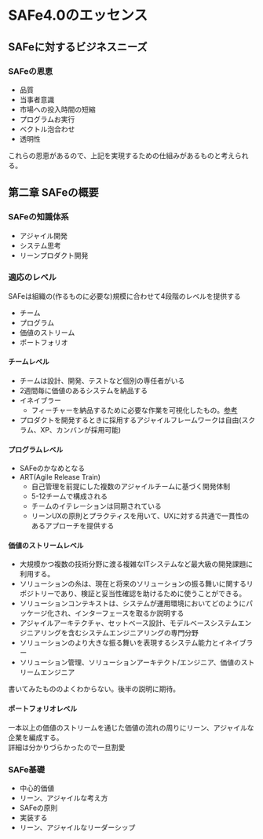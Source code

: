 # SAFe4.0のエッセンス
## SAFeに対するビジネスニーズ

### SAFeの恩恵

* 品質
* 当事者意識
* 市場への投入時間の短縮
* プログラムお実行
* ベクトル泡合わせ
* 透明性

これらの恩恵があるので、上記を実現するための仕組みがあるものと考えられる。

## 第二章 SAFeの概要

### SAFeの知識体系

* アジャイル開発
* システム思考
* リーンプロダクト開発

### 適応のレベル

SAFeは組織の(作るものに必要な)規模に合わせて4段階のレベルを提供する

* チーム
* プログラム
* 価値のストリーム
* ポートフォリオ

#### チームレベル

* チームは設計、開発、テストなど個別の専任者がいる
* 2週間毎に価値のあるシステムを納品する
* イネイブラー
  * フィーチャーを納品するために必要な作業を可視化したもの。[参考](http://jp4.scaledagileframework.com/enablers/)
* プロダクトを開発するときに採用するアジャイルフレームワークは自由(スクラム、XP、カンバンが採用可能)

#### プログラムレベル

* SAFeのかなめとなる
* ART(Agile Release Train)
  * 自己管理を前提にした複数のアジャイルチームに基づく開発体制
  * 5-12チームで構成される
  * チームのイテレーションは同期されている
  * リーンUXの原則とプラクティスを用いて、UXに対する共通で一貫性のあるアプローチを提供する
 
#### 価値のストリームレベル
 
 * 大規模かつ複数の技術分野に渡る複雑なITシステムなど最大級の開発課題に利用する。
 * ソリューションの糸は、現在と将来のソリューションの振る舞いに関するリポジトリーであり、検証と妥当性確認を助けるために使うことができる。
 * ソリューションコンテキストは、システムが運用環境においてどのようにパッケージ化され、インターフェースを取るか説明する
 * アジャイルアーキテクチャ、セットベース設計、モデルベースシステムエンジニアリングを含むシステムエンジニアリングの専門分野
 * ソリューションのより大きな振る舞いを表現するシステム能力とイネイブラー
 * ソリューション管理、ソリューションアーキテクト/エンジニア、価値のストリームエンジニア

書いてみたもののよくわからない。後半の説明に期待。

#### ポートフォリオレベル

一本以上の価値のストリームを通じた価値の流れの周りにリーン、アジャイルな企業を編成する。  
詳細は分かりづらかったので一旦割愛


### SAFe基礎

* 中心的価値
* リーン、アジャイルな考え方
* SAFeの原則
* 実装する
* リーン、アジャイルなリーダーシップ


 
